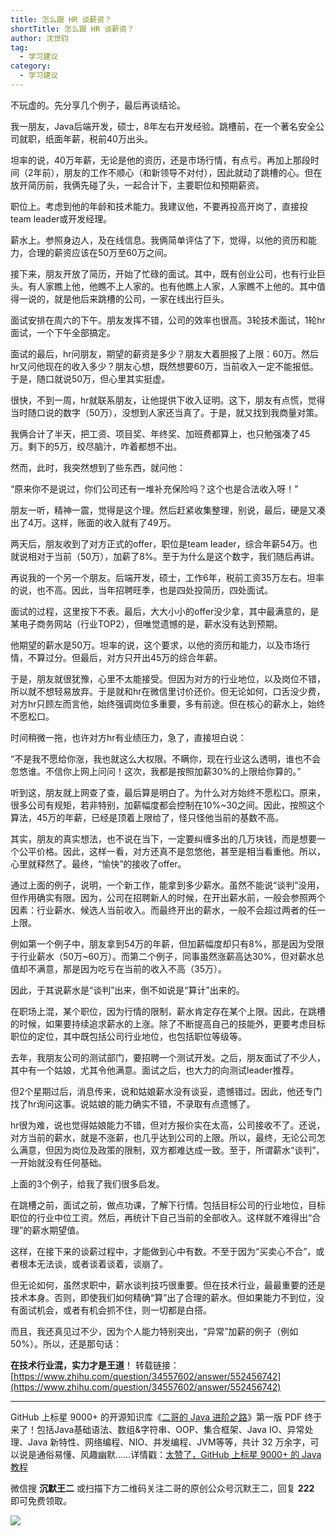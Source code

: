 ```yaml
---
title: 怎么跟 HR 谈薪资？
shortTitle: 怎么跟 HR 谈薪资？
author: 沈世钧 
tag:
  - 学习建议
category:
  - 学习建议
---
```


不玩虚的。先分享几个例子，最后再谈结论。

我一朋友，Java后端开发，硕士，8年左右开发经验。跳槽前，在一个著名安全公司就职，纸面年薪，税前40万出头。

坦率的说，40万年薪，无论是他的资历，还是市场行情，有点亏。再加上那段时间（2年前），朋友的工作不顺心（和新领导不对付），因此就动了跳槽的心。但在放开简历前，我俩先碰了头，一起合计下，主要职位和预期薪资。

职位上。考虑到他的年龄和技术能力。我建议他，不要再投高开岗了，直接投team leader或开发经理。

薪水上。参照身边人，及在线信息。我俩简单评估了下，觉得，以他的资历和能力，合理的薪资应该在50万至60万之间。

接下来，朋友开放了简历，开始了忙碌的面试。其中，既有创业公司，也有行业巨头。有人家瞧上他，他瞧不上人家的。也有他瞧上人家，人家瞧不上他的。其中值得一说的，就是他后来跳槽的公司，一家在线出行巨头。

面试安排在周六的下午。朋友发挥不错，公司的效率也很高。3轮技术面试，1轮hr面试，一个下午全部搞定。

面试的最后，hr问朋友，期望的薪资是多少？朋友大着胆报了上限：60万。然后hr又问他现在的收入多少？朋友心想，既然想要60万，当前收入一定不能报低。于是，随口就说50万，但心里其实挺虚。

很快，不到一周，hr就联系朋友，让他提供下收入证明。这下，朋友有点慌，觉得当时随口说的数字（50万），没想到人家还当真了。于是，就又找到我商量对策。

我俩合计了半天，把工资、项目奖、年终奖、加班费都算上，也只勉强凑了45万。剩下的5万，绞尽脑汁，咋着都想不出。

然而，此时，我突然想到了些东西，就问他：

“原来你不是说过，你们公司还有一堆补充保险吗？这个也是合法收入呀！”

朋友一听，精神一震，觉得是这个理。然后赶紧收集整理，别说，最后，硬是又凑出了4万。这样，账面的收入就有了49万。

两天后，朋友收到了对方正式的offer，职位是team leader，综合年薪54万。也就说相对于当前（50万），加薪了8%。至于为什么是这个数字，我们随后再讲。

再说我的一个另一个朋友。后端开发，硕士，工作6年，税前工资35万左右。坦率的说，也不高。因此，当年招聘旺季，也是四处投简历，四处面试。

面试的过程，这里按下不表。最后，大大小小的offer没少拿，其中最满意的，是某电子商务网站（行业TOP2），但唯觉遗憾的是，薪水没有达到预期。

他期望的薪水是50万。坦率的说，这个要求，以他的资历和能力，以及市场行情，不算过分。但最后，对方只开出45万的综合年薪。

于是，朋友就很犹豫，心里不太能接受。但因为对方的行业地位，以及岗位不错，所以就不想轻易放弃。于是就和hr在微信里讨价还价。但无论如何，口舌没少费，对方hr只顾左而言他，始终强调岗位多重要，多有前途。但在核心的薪水上，始终不愿松口。

时间稍微一拖，也许对方hr有业绩压力，急了，直接坦白说：

“不是我不愿给你涨，我也就这么大权限。不瞒你，现在行业这么透明，谁也不会忽悠谁。不信你上网上问问！这次，我都是按照加薪30%的上限给你算的。”

听到这，朋友就上网查了查，最后算是明白了。为什么对方始终不愿松口。原来，很多公司有规矩，若非特别，加薪幅度都会控制在10%~30之间。因此，按照这个算法，45万的年薪，已经是顶着上限给了，怪只怪他当前的基数不高。

其实，朋友的真实想法，也不说在当下，一定要纠缠多出的几万块钱，而是想要一个公平价格。因此，这样一看，对方还真不是忽悠他，甚至是相当看重他。所以，心里就释然了。最终，“愉快”的接收了offer。

通过上面的例子，说明，一个新工作，能拿到多少薪水。虽然不能说“谈判”没用，但作用确实有限。因为，公司在招聘新人的时候，在开出薪水前，一般会参照两个因素：行业薪水、候选人当前收入。而最终开出的薪水，一般不会超过两者的任一上限。

例如第一个例子中，朋友拿到54万的年薪，但加薪幅度却只有8%，那是因为受限于行业薪水（50万~60万）。而第二个例子，同事虽然涨薪高达30%，但对薪水总值却不满意，那是因为吃亏在当前的收入不高（35万）。

因此，于其说薪水是“谈判”出来，倒不如说是“算计”出来的。

在职场上混，某个职位，因为行情的限制，薪水肯定存在某个上限。因此，在跳槽的时候，如果要持续追求薪水的上涨。除了不断提高自己的技能外，更要考虑目标职位的定位，其中既包括公司行业地位，也包括职位等级等。

去年，我朋友公司的测试部门，要招聘一个测试开发。之后，朋友面试了不少人，其中有一个姑娘，尤其令他满意。面试之后，也大力的向测试leader推荐。

但2个星期过后，消息传来，说和姑娘薪水没有谈妥，遗憾错过。因此，他还专门找了hr询问这事。说姑娘的能力确实不错，不录取有点遗憾了。

hr很为难，说也觉得姑娘能力不错，但对方报价实在太高，公司接收不了。还说，对方当前的薪水，就是不涨薪，也几乎达到公司的上限。所以，最终，无论公司怎么满意，但因为岗位及政策的限制，双方都难达成一致。至于，所谓薪水“谈判”，一开始就没有任何基础。

上面的3个例子，给我了我们很多启发。

在跳槽之前，面试之前，做点功课，了解下行情。包括目标公司的行业地位，目标职位的行业中位工资。然后，再统计下自己当前的全部收入。这样就不难得出“合理”的薪水期望值。

这样，在接下来的谈薪过程中，才能做到心中有数。不至于因为“买卖心不合”，或者根本无法谈，或者谈着谈着，谈崩了。

但无论如何，虽然求职中，薪水谈判技巧很重要。但在技术行业，最最重要的还是技术本身。否则，即使我们如何精确“算”出了合理的薪水。但如果能力不到位，没有面试机会，或者有机会抓不住，则一切都是白搭。

而且，我还真见过不少，因为个人能力特别突出，“异常”加薪的例子（例如50%）。所以，还是那句话：

**在技术行业混，实力才是王道**！
转载链接：[https://www.zhihu.com/question/34557602/answer/552456742](https://www.zhihu.com/question/34557602/answer/552456742)

----

GitHub 上标星 9000+ 的开源知识库《[二哥的 Java 进阶之路](https://github.com/itwanger/toBeBetterJavaer)》第一版 PDF 终于来了！包括Java基础语法、数组&字符串、OOP、集合框架、Java IO、异常处理、Java 新特性、网络编程、NIO、并发编程、JVM等等，共计 32 万余字，可以说是通俗易懂、风趣幽默……详情戳：[太赞了，GitHub 上标星 9000+ 的 Java 教程](https://javabetter.cn/overview/)


微信搜 **沉默王二** 或扫描下方二维码关注二哥的原创公众号沉默王二，回复 **222** 即可免费领取。

![](https://cdn.tobebetterjavaer.com/tobebetterjavaer/images/gongzhonghao.png)
